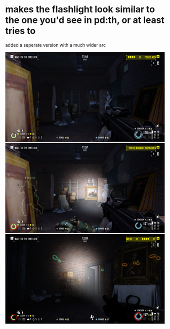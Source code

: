 # makes the flashlight look similar to the one you'd see in pd:th, or at least tries to
added a seperate version with a much wider arc

![](https://raw.githubusercontent.com/Sokolov49/pepemods/refs/heads/main/mods%20folder/Improved%20Flashlight/20250724090239_1.jpg)
![](https://raw.githubusercontent.com/Sokolov49/pepemods/refs/heads/main/mods%20folder/Improved%20Flashlight/20250724090250_1.jpg)
![](https://raw.githubusercontent.com/Sokolov49/pepemods/refs/heads/main/mods%20folder/Improved%20Flashlight/20250724090302_1.jpg)
